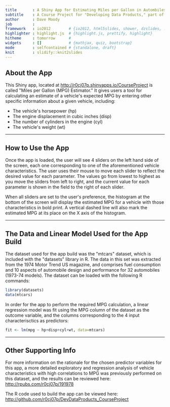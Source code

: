 ```yaml
---
title       : A Shiny App for Estimating Miles per Gallon in Autombiles
subtitle    : A Course Project for "Developing Data Products," part of Coursera's Data Science Specialization 
author      : Dave Moody
job         : 
framework   : io2012        # {io2012, html5slides, shower, dzslides, ...}
highlighter : highlight.js  # {highlight.js, prettify, highlight}
hitheme     : tomorrow      # 
widgets     : []            # {mathjax, quiz, bootstrap}
mode        : selfcontained # {standalone, draft}
knit        : slidify::knit2slides
---
```


## About the App

This Shiny app, located at http://r0cj07p.shinyapps.io/CourseProject is called "Miles per Gallon (MPG) Estimator."
It gives users a tool for calculating an estimate of a vehicle's expected MPG by entering other specific 
information about a given vehicle, including:

- The vehicle's horsepower (hp)
- The engine displacement in cubic inches (disp)
- The number of cylinders in the engine (cyl)
- The vehicle's weight (wt)

---

## How to Use the App

Once the app is loaded, the user will see 4 sliders on the left hand side of the screen, each one corresponding
to one of the aforementioned vehicle characteristics.  The user uses their mouse to move each slider to reflect 
the desired value for each parameter.  The values go from lowest to highest as you move the sliders from left 
to right, and the current value for each parameter is shown in the field to the right of each slider. 

When all sliders are set to the user's preference, the histogram at the bottom of the screen will display the 
estimated MPG for a vehicle with those characteristics in bold print.  A vertical dashed line will also mark the 
estimated MPG at its place on the X axis of the histogram.

---

## The Data and Linear Model Used for the App Build

The dataset used for the app build was the "mtcars" dataset, which is included with the "datasets" library in R.
The data in this set was extracted from the 1974 Motor Trend US magazine, and comprises fuel consumption and 10 
aspects of automobile design and performance for 32 automobiles (1973-74 models).  The dataset can be loaded with 
the following R commands:

```r
library(datasets)
data(mtcars) 
```

In order for the app to perform the required MPG calculation, a linear regression model was fit using the MPG 
column of the dataset as the outcome variable, and the columns corresponding to the 4 input characterisctics as 
predictors:

```r
fit <- lm(mpg ~ hp+disp+cyl+wt, data=mtcars) 
```

---
## Other Supporting Info

For more information on the rationale for the chosen predictor variables for this app, a more detailed exploratory 
and regression analysis of vehicle characteristics with high correlations to MPG was previously performed on this 
dataset, and the results can be reviewed here: http://rpubs.com/r0cj07p/191978 

The R code used to build the app can be viewed here:  http://github.com/r0cj07p/DevDataProducts_CourseProject

 
